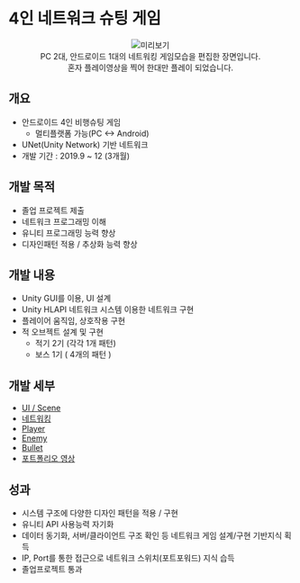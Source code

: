 # 4인 네트워크 슈팅 게임
<center>

 ![미리보기](../NetworkShooting.gif)
   <br>
    PC 2대, 안드로이드 1대의 네트워킹 게임모습을 편집한 장면입니다.
    <br>
    혼자 플레이영상을 찍어 한대만 플레이 되었습니다.
</center>

## 개요 
- 안드로이드 4인 비행슈팅 게임
  - 멀티플랫폼 가능(PC <-> Android)
- UNet(Unity Network) 기반 네트워크
- 개발 기간 : 2019.9 ~ 12 (3개월)

## 개발 목적
- 졸업 프로젝트 제출
- 네트워크 프로그래밍 이해
- 유니티 프로그래밍 능력 향상
- 디자인패턴 적용 / 추상화 능력 향상

## 개발 내용
- Unity GUI를 이용, UI 설계
- Unity HLAPI 네트워크 시스템 이용한 네트워크 구현
- 플레이어 움직임, 상호작용 구현
- 적 오브젝트 설계 및 구현
  - 적기 2기 (각각 1개 패턴)
  - 보스 1기 ( 4개의 패턴 )
  
## 개발 세부
 - [UI / Scene](https://github.com/shehdrbs123/Dongs-Portfolio/tree/main/UnityProject/NetworkShooting/Description/UI%2C%20Scene)
 - [네트워킹](https://github.com/shehdrbs123/Dongs-Portfolio/tree/main/UnityProject/NetworkShooting/Description/Networking)
 - [Player](https://github.com/shehdrbs123/Dongs-Portfolio/tree/main/UnityProject/NetworkShooting/Description/Player)
 - [Enemy](https://github.com/shehdrbs123/Dongs-Portfolio/tree/main/UnityProject/NetworkShooting/Description/Enemy)
 - [Bullet](https://github.com/shehdrbs123/Dongs-Portfolio/tree/main/UnityProject/NetworkShooting/Description/Bullet)
 - [포트폴리오 영상](https://youtu.be/9qI8dbMiV2M)

## 성과
- 시스템 구조에 다양한 디자인 패턴을 적용 / 구현
- 유니티 API 사용능력 자기화
- 데이터 동기화, 서버/클라이언트 구조 확인 등 네트워크 게임 설계/구현 기반지식 획득
- IP, Port를 통한 접근으로 네트워크 스위치(포트포워드) 지식 습득
- 졸업프로젝트 통과
